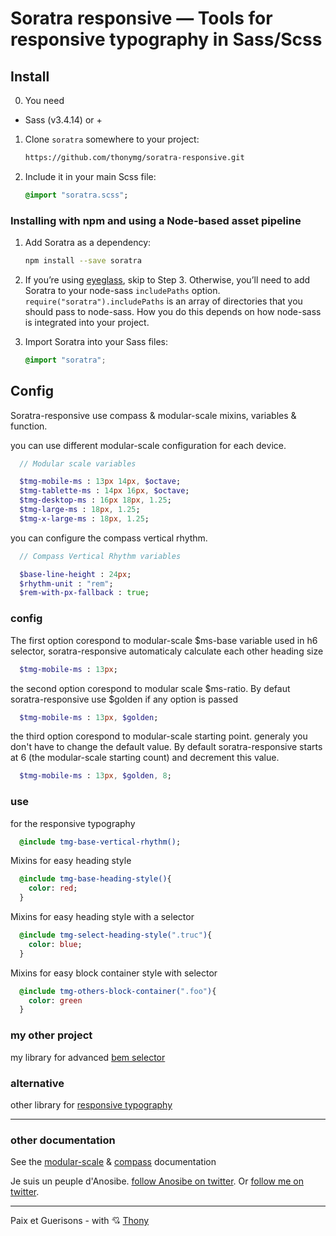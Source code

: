 # Soratra responsive — Tools for responsive typography in Sass/Scss

## Install

0. You need

- Sass (v3.4.14) or +

1. Clone `soratra` somewhere to your project:

   ```sh
   https://github.com/thonymg/soratra-responsive.git
   ```

2. Include it in your main Scss file:

   ```Sass
   @import "soratra.scss";
   ```

### Installing with npm and using a Node-based asset pipeline

1. Add Soratra as a dependency:

   ```bash
   npm install --save soratra
   ```

1. If you’re using [eyeglass], skip to Step 3. Otherwise, you’ll need to add
   Soratra to your node-sass `includePaths` option.
   `require("soratra").includePaths` is an array of directories that you should
   pass to node-sass. How you do this depends on how node-sass is integrated
   into your project.

1. Import Soratra into your Sass files:

   ```scss
   @import "soratra";
   ```

[eyeglass]: https://github.com/sass-eyeglass/eyeglass

## Config

Soratra-responsive use compass & modular-scale mixins, variables & function.

you can use different modular-scale configuration for each device.

```Sass
  // Modular scale variables

  $tmg-mobile-ms : 13px 14px, $octave;
  $tmg-tablette-ms : 14px 16px, $octave;
  $tmg-desktop-ms : 16px 18px, 1.25;
  $tmg-large-ms : 18px, 1.25;
  $tmg-x-large-ms : 18px, 1.25;
```

you can configure the compass vertical rhythm.

```Sass
  // Compass Vertical Rhythm variables

  $base-line-height : 24px;
  $rhythm-unit : "rem";
  $rem-with-px-fallback : true;
```

### config

The first option corespond to modular-scale \$ms-base variable used in h6 selector, soratra-responsive automaticaly calculate each other heading size

```Sass
  $tmg-mobile-ms : 13px;
```

the second option corespond to modular scale $ms-ratio. By defaut soratra-responsive use $golden if any option is passed

```Sass
  $tmg-mobile-ms : 13px, $golden;
```

the third option corespond to modular-scale starting point. generaly you don't have to change the default value. By default soratra-responsive starts at 6 (the modular-scale starting count) and decrement this value.

```Sass
  $tmg-mobile-ms : 13px, $golden, 8;
```

### use

for the responsive typography

```Sass
  @include tmg-base-vertical-rhythm();
```

Mixins for easy heading style

```Sass
  @include tmg-base-heading-style(){
    color: red;
  }
```

Mixins for easy heading style with a selector

```Sass
  @include tmg-select-heading-style(".truc"){
    color: blue;
  }
```

Mixins for easy block container style with selector

```Sass
  @include tmg-others-block-container(".foo"){
  	color: green
  }
```

### my other project

my library for advanced [bem selector](https://github.com/thonymg/fotsy-sass-bem)

### alternative

other library for [responsive typography](https://github.com/corysimmons/typographic)

---

### other documentation

See the [modular-scale](http://www.modularscale.com/) & [compass](http://compass-style.org/reference/compass/typography/vertical_rhythm/) documentation

Je suis un peuple d'Anosibe. [follow Anosibe on twitter](https://twitter.com/anosibe/).
Or [follow me on twitter](https://twitter.com/thonyMg/).

---

Paix et Guerisons - with 💘 [Thony](https://github.com/thonymg)
